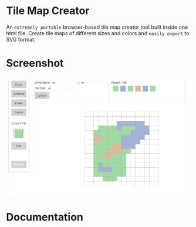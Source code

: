 # Tile Map Creator

An `extremely portable` browser-based tile map creator tool built inside one html file. Create tile maps of different sizes and colors and `easily export` to SVG format.

# Screenshot

![](./screenshot.png)

# Documentation
